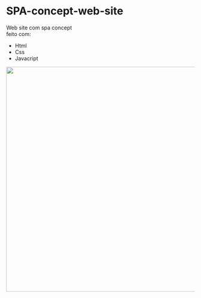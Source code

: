 # SPA-concept-web-site
Web site com spa concept <br>
feito com:
- Html
- Css 
- Javacript

<p align="center">
  <img width="1000" height="600" src="https://user-images.githubusercontent.com/109633306/231909341-bb77bfa4-ca2c-413d-abad-87930d95a6bd.png">
</p>


